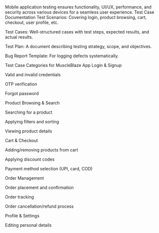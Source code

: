 
Mobile application testing ensures functionality, UI/UX, performance, and security across various devices for a seamless user experience. Test Case Documentation
Test Scenarios: Covering login, product browsing, cart, checkout, user profile, etc.

Test Cases: Well-structured cases with test steps, expected results, and actual results.

Test Plan: A document describing testing strategy, scope, and objectives.

Bug Report Template: For logging defects systematically.

Test Case Categories for MuscleBlaze App
Login & Signup

Valid and invalid credentials

OTP verification

Forgot password

Product Browsing & Search

Searching for a product

Applying filters and sorting

Viewing product details

Cart & Checkout

Adding/removing products from cart

Applying discount codes

Payment method selection (UPI, card, COD)

Order Management

Order placement and confirmation

Order tracking

Order cancellation/refund process

Profile & Settings

Editing personal details

